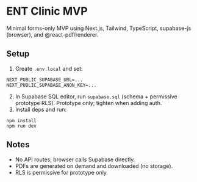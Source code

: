 # ENT Clinic MVP

Minimal forms-only MVP using Next.js, Tailwind, TypeScript, supabase-js (browser), and @react-pdf/renderer.

## Setup
1. Create `.env.local` and set:
```
NEXT_PUBLIC_SUPABASE_URL=...
NEXT_PUBLIC_SUPABASE_ANON_KEY=...
```
2. In Supabase SQL editor, run `supabase.sql` (schema + permissive prototype RLS). Prototype only; tighten when adding auth.
3. Install deps and run:
```
npm install
npm run dev
```

## Notes
- No API routes; browser calls Supabase directly.
- PDFs are generated on demand and downloaded (no storage).
- RLS is permissive for prototype only.
